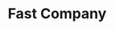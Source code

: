 ---
collection_archive: false
collection_awards: []
collection_category:
  - Editorial
  - Tech
  - Reportage
  - Color
  - Still Life + Details
  - Environments
collection_content: 
collection_cover: https://d1sf55qlb7p6hz.cloudfront.net/waymo-8.jpg
collection_cover_mobile: https://d1sf55qlb7p6hz.cloudfront.net/verticalcovers-21.jpg
collection_description: 
collection_exhibition: []
collection_filter:
  - Commissioned + Stock
collection_hidden: false
collection_meta: Google's Waymo Autonomous Car
collection_press: []
collection_preview:
  - https://d1sf55qlb7p6hz.cloudfront.net/waymo_covers-1.jpg
  - https://d1sf55qlb7p6hz.cloudfront.net/waymo_covers-2.jpg
  - https://d1sf55qlb7p6hz.cloudfront.net/waymo_covers-3.jpg
  - https://d1sf55qlb7p6hz.cloudfront.net/waymo_covers-4.jpg
cover_image: https://d1sf55qlb7p6hz.cloudfront.net/social-14.jpg
date: 
hide_footer: true 
logo: 
navigation_theme: white
slug: googles-waymo-car
theme_color: "#C2ECD1"
theme_color_all_works: B3EFCB"
title: Fast Company 
collection_blocks:
  - _bookshop_name: collections/media-row-start
    row_alignment: between
  - _bookshop_name: collections/media-element 
    color: "#F6ECE3"
    image:  https://d1sf55qlb7p6hz.cloudfront.net/waymo-1.jpg
    margin_left: 10
    margin_right: 0
    margin_y: 100
    width: 60
  - _bookshop_name: collections/media-row
    row_alignment: between
  - _bookshop_name: collections/media-element 
    color: "#FAF7DF"
    image:  https://d1sf55qlb7p6hz.cloudfront.net/waymo-3.jpg
    margin_left: 5
    margin_right: 0
    margin_y: 500
    width: 33
  - _bookshop_name: collections/media-element 
    color: "#CBD9E9"
    image:  https://d1sf55qlb7p6hz.cloudfront.net/waymo-2.jpg
    margin_left: 0
    margin_y: 100
    width: 50
  - _bookshop_name: collections/media-row
    row_alignment: between
  - _bookshop_name: collections/media-element 
    color: "#D3F5E5"
    image:  https://d1sf55qlb7p6hz.cloudfront.net/waymo-4.jpg
    margin_left: 25
    margin_y: 100
    width: 60
  - _bookshop_name: collections/media-row
    row_alignment: between
  - _bookshop_name: collections/media-element 
    color: "#F6E5D9"
    image:  https://d1sf55qlb7p6hz.cloudfront.net/waymo-5.jpg
    margin_left: 0
    margin_right: 0
    margin_y: 100
    width: 40
  - _bookshop_name: collections/media-element 
    color: "#D8E9EA"
    image:  https://d1sf55qlb7p6hz.cloudfront.net/waymo-6.jpg
    margin_right: 10
    margin_y: 300
    width: 40
  - _bookshop_name: collections/media-row
    row_alignment: between
  - _bookshop_name: collections/media-element 
    color: "#CDCEDD"
    image:  https://d1sf55qlb7p6hz.cloudfront.net/waymo-7.jpg
    margin_left: 30
    margin_right: 0
    margin_y: 100
    width: 33
  - _bookshop_name: collections/media-row
    row_alignment: between
  - _bookshop_name: collections/media-element 
    color: "#CCF5DF"
    image:  https://d1sf55qlb7p6hz.cloudfront.net/waymo-8.jpg
    margin_left: 10
    margin_right: 0
    margin_y: 100
    width: 60
  - _bookshop_name: collections/media-row
    row_alignment: between
  - _bookshop_name: collections/media-element 
    color: "#FBDFD9"
    image:  https://d1sf55qlb7p6hz.cloudfront.net/waymo-10.jpg
    margin_left: 5
    margin_y: 300
    width: 40
  - _bookshop_name: collections/media-element 
    color: "#F5F5E9"
    image:  https://d1sf55qlb7p6hz.cloudfront.net/waymo-9.jpg
    margin_left: 0
    margin_right: 10
    margin_y: 100
    width: 33
  - _bookshop_name: collections/media-row
    row_alignment: between
  - _bookshop_name: collections/media-element 
    color: "#E9F0F8"
    image: https://d1sf55qlb7p6hz.cloudfront.net/waymo-11.jpg
    margin_left: 20
    margin_y: 100
    width: 60
  - _bookshop_name: collections/media-row-end
---